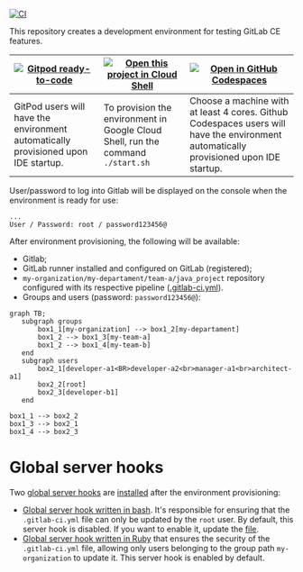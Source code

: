 [![CI](https://github.com/danielmenezesbr/gitlab-dev-env/workflows/CI/badge.svg)](https://github.com/danielmenezesbr/gitlab-dev-env/actions)

This repository creates a development environment for testing GitLab CE features.

| [![Gitpod ready-to-code](https://gitpod.io/button/open-in-gitpod.svg)](https://gitpod.io/#https://github.com/danielmenezesbr/gitlab-dev-env) | [![Open this project in Cloud Shell](http://gstatic.com/cloudssh/images/open-btn.png)](https://console.cloud.google.com/cloudshell/open?git_repo=https://github.com/danielmenezesbr/gitlab-dev-env) | [![Open in GitHub Codespaces](https://github.com/codespaces/badge.svg)](https://github.com/codespaces/new?hide_repo_select=true&ref=main&repo=danielmenezesbr/gitlab-dev-env) |
| --- | --- | --- |
| GitPod users will have the environment automatically provisioned upon IDE startup. | To provision the environment in Google Cloud Shell, run the command `./start.sh` | Choose a machine with at least 4 cores. Github Codespaces users will have the environment automatically provisioned upon IDE startup. |

User/password to log into Gitlab will be displayed on the console when the environment is ready for use:

```
...
User / Password: root / password123456@
```

After environment provisioning, the following will be available:
 - Gitlab;
 - GitLab runner installed and configured on GitLab (registered);
 - `my-organization/my-departament/team-a/java_project` repository configured with its respective pipeline ([.gitlab-ci.yml](https://github.com/danielmenezesbr/helloworld/blob/master/.gitlab-ci.yml)).
 - Groups and users (password: `password123456@`):

 ```mermaid
graph TB;
    subgraph groups
        box1_1[my-organization] --> box1_2[my-departament]
        box1_2 --> box1_3[my-team-a]
        box1_2 --> box1_4[my-team-b]
    end
    subgraph users
        box2_1[developer-a1<BR>developer-a2<br>manager-a1<br>architect-a1]
        box2_2[root]
        box2_3[developer-b1]
    end

box1_1 --> box2_2
box1_3 --> box2_1
box1_4 --> box2_3
 ```


# Global server hooks

Two [global server hooks](https://docs.gitlab.com/ee/administration/server_hooks.html?tab=GitLab+15.10+and+earlier#create-the-global-server-hook) are [installed](https://github.com/danielmenezesbr/gitlab-dev-env/blob/master/docker-compose.yml#L20) after the environment provisioning:
- [Global server hook written in bash](https://github.com/danielmenezesbr/gitlab-dev-env/blob/master/provisioning/hooks/pre-receive.d/001-pre-receive). It's responsible for ensuring that the ```.gitlab-ci.yml``` file can only be updated by the `root` user. By default, this server hook is disabled. If you want to enable it, update the [file](https://github.com/danielmenezesbr/gitlab-dev-env/blob/master/provisioning/hooks/pre-receive.d/001-pre-receive).
- [Global server hook written in Ruby](https://github.com/danielmenezesbr/gitlab-dev-env/blob/master/provisioning/hooks/pre-receive.d/002-pre-receive) that ensures the security of the `.gitlab-ci.yml` file, allowing only users belonging to the group path `my-organization` to update it. This server hook is enabled by default.
